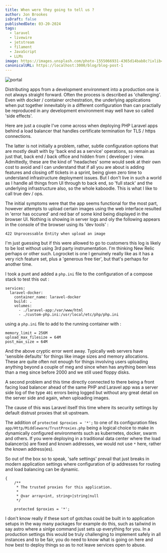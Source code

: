 ```yaml
---
title: When were they going to tell us ?
author: Jon Brookes
isDraft: false
publishedDate: 03-20-2024
tags:
  - laravel 
  - livewire 
  - jetstream 
  - filament 
  - JavaScript
  - LLMs
image: https://images.unsplash.com/photo-1555066931-4365d14bab8c?ixlib=rb-4.0.3&ixid=MnwxMjA3fDB8MHxwaG90by1wYWdlfHx8fGVufDB8fHx8&auto=format&fit=crop&w=1470&q=80
canonicalURL: https://localhost:3000/blog/blog-post-1
---
```


![portal](/images/portal01.webp)

Distributing apps from a development environment into a production one is not always straight forward. Often the process is described as 'challenging'. Even with docker / container orchestration, the underlying applications when put together innevitably in a different configuration than can practially be reproduced in any development environment may well have so called 'side effects'.

Here are just a couple I've come across when deploying PHP Laravel apps behind a load balancer that handles certificate termination for TLS / https connections.

The latter is not initially a problem, rather, subtle configuration options that are mostly dealt with by 'back end as a service' operations, so remain as just that, back end / back office and hidden from ( developer ) view. Admittedly, these are the kind of 'headaches' some would seek at their own cost to avoid and I can understand that if all you are about is adding features and closing off tickets in a sprint, being given zero time to understand infrastructure deployment issues. But I don't live in such a world as I handle all things from UI through to back end, so 'full stack' and the underlying infrastructure also, so the whole kaboodle. This is what I like to call true dev / ops. 

The initial symptoms were that the app seems functional for the most part, however attempts to upload certain images using the web interface resulted in 'error has occured' and red bar of some kind being displayed in the browser UI. Nothing is showing in server logs and oly the following appears in the console of the browser using its 'dev tools' :

`422 Unprocessable Entity when upload an image` 

I'm just guessing but if this were allowed to go to customers this log is likely to be lost without using 3rd party instrumentation. I'm thinking New Relic perhaps or other such. Logrocket is one I genuinely  really like as it has a very rich feature set, plus a 'generous free tier', but that's perhaps for another time. 

I took a punt and added a `php.ini` file to the configuration of a compose stack to test this out :

```
services:
  laravel-docker:
    container_name: laravel-docker
    build: .
    volumes:
      - ./laravel-app:/var/www/html
      - ./custom-php.ini:/usr/local/etc/php/php.ini
```
using a `php.ini` file to add to the running container with :
```
memory_limit = 256M
upload_max_filesize = 64M
post_max_size = 64M
```

And the above cryptic error went away. Typically web servers have 'sensible defaults' for things like image sizes and memory allocations. These are quite often not enough for things involving users uploading anything beyond a couple of meg and since when has anything been less than a meg since before 2000 and we still used floppy disks.

A second problem and this time directly connected to there being a front facing load balancer ahead of the same PHP and Laravel app was a server side log of the type `401` errors being logged but without any great detail on the server side and again, when uploading images.

The cause of this was Laravel itself this time where its security settings by default distrust proxies that sit upstream.

The addition of `protected $proxies = '*';` to one of its configuration files `app/Http/Middleware/TrustProxies.php` being a logical choice to make in dynamically configured environments such as kubernetes, docker, swarm and others. If you were deploying in a traditional data center where the load balancer(s) are fixed and known addresses, we would not use `*` here, rather the known address(es).

So out of the box so to speak, 'safe settings' prevail that just breaks in modern application settings where configuration of ip addresses for routing and load balancing can be dynamic. 

```class
{
    /**
     * The trusted proxies for this application.
     *
     * @var array<int, string>|string|null
     */

    protected $proxies = '*';
```

I don't know really if these sort of gotchas could be built in to application setups in the way many packages for example do this, such as tailwind in say astro where a sinlge command just sets up everything for you. In a production settings this would be truly challenging to implement safely in all instances and to be fair, you do need to know what is going on here and how best to deploy things so as to not leave services open to abuse.